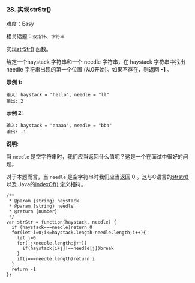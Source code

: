### 28. 实现strStr()

难度：Easy

相关话题：`双指针`、`字符串`

实现[strStr()](https://baike.baidu.com/item/strstr/811469)
函数。



给定一个haystack 字符串和一个 needle 字符串，在 haystack 字符串中找出 needle 字符串出现的第一个位置 (从0开始)。如果不存在，则返回 **-1** 。



**示例 1:** 



```
输入: haystack = "hello", needle = "ll"
输出: 2
```


**示例 2:** 



```
输入: haystack = "aaaaa", needle = "bba"
输出: -1
```


**说明:** 



当 `needle` 是空字符串时，我们应当返回什么值呢？这是一个在面试中很好的问题。



对于本题而言，当 `needle` 是空字符串时我们应当返回 0 。这与C语言的[strstr()](https://baike.baidu.com/item/strstr/811469)
以及 Java的[indexOf()](https://docs.oracle.com/javase/7/docs/api/java/lang/String.html#indexOf(java.lang.String))
定义相符。


```
/**
 * @param {string} haystack
 * @param {string} needle
 * @return {number}
 */
var strStr = function(haystack, needle) {
  if (haystack===needle)return 0
  for(let i=0;i<=haystack.length-needle.length;i++){
    let j=0
    for(;j<needle.length;j++){
      if(haystack[i+j]!==needle[j])break
    }
    if(j===needle.length)return i
  }
  return -1
};
```

